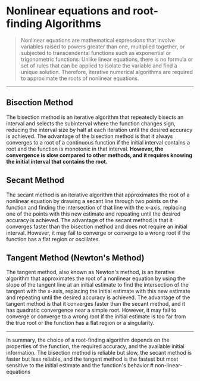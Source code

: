 # Nonlinear equations and root-finding Algorithms

>Nonlinear equations are mathematical expressions that involve variables raised to powers greater than one, multiplied together, or subjected to transcendental functions such as exponential or trigonometric functions. Unlike linear equations, there is no formula or set of rules that can be applied to isolate the variable and find a unique solution. Therefore, iterative numerical algorithms are required to approximate the roots of nonlinear equations.
___
## Bisection Method

The bisection method is an iterative algorithm that repeatedly bisects an interval and selects the subinterval where the function changes sign, reducing the interval size by half at each iteration until the desired accuracy is achieved. The advantage of the bisection method is that it always converges to a root of a continuous function if the initial interval contains a root and the function is monotonic in that interval. **However, the convergence is slow compared to other methods, and it requires knowing the initial interval that contains the root.**

## Secant Method

The secant method is an iterative algorithm that approximates the root of a nonlinear equation by drawing a secant line through two points on the function and finding the intersection of that line with the x-axis, replacing one of the points with this new estimate and repeating until the desired accuracy is achieved. The advantage of the secant method is that it converges faster than the bisection method and does not require an initial interval. However, it may fail to converge or converge to a wrong root if the function has a flat region or oscillates.

## Tangent Method (Newton's Method)

The tangent method, also known as Newton's method, is an iterative algorithm that approximates the root of a nonlinear equation by using the slope of the tangent line at an initial estimate to find the intersection of the tangent with the x-axis, replacing the initial estimate with this new estimate and repeating until the desired accuracy is achieved. The advantage of the tangent method is that it converges faster than the secant method, and it has quadratic convergence near a simple root. However, it may fail to converge or converge to a wrong root if the initial estimate is too far from the true root or the function has a flat region or a singularity.

____

In summary, the choice of a root-finding algorithm depends on the properties of the function, the required accuracy, and the available initial information. The bisection method is reliable but slow, the secant method is faster but less reliable, and the tangent method is the fastest but most sensitive to the initial estimate and the function's behavior.# non-linear-equations

